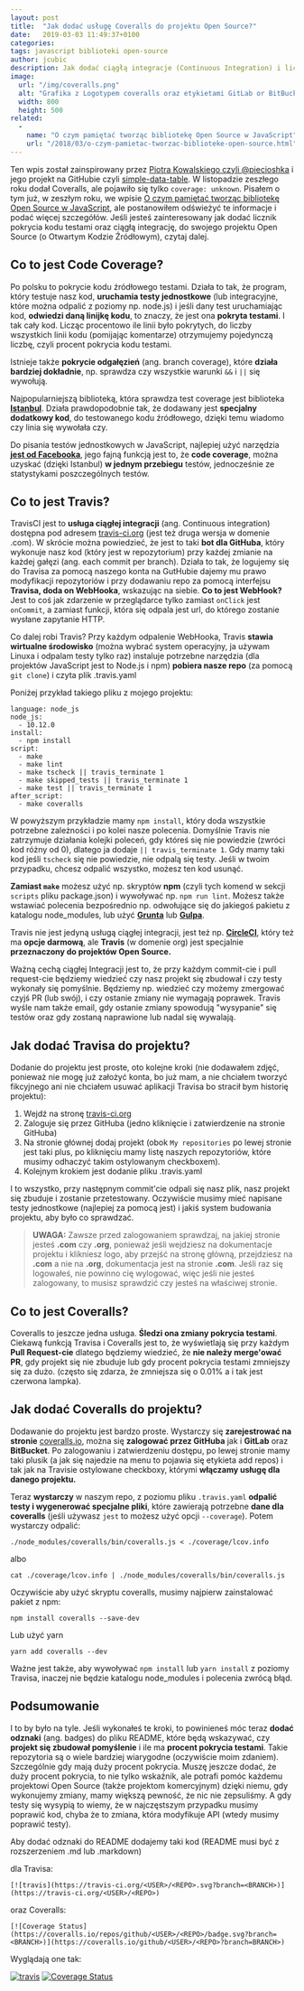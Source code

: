 ```yaml
---
layout: post
title:  "Jak dodać usługę Coveralls do projektu Open Source?"
date:   2019-03-03 11:49:37+0100
categories:
tags: javascript biblioteki open-source
author: jcubic
description: Jak dodać ciągłą integracje (Continuous Integration) i licznik pokrycia kodu testami, do projektu Open Source na GitHubie.
image:
  url: "/img/coveralls.png"
  alt: "Grafika z Logotypem coveralls oraz etykietami GitLab or BitBucket"
  width: 800
  height: 500
related:
  -
    name: "O czym pamiętać tworząc bibliotekę Open Source w JavaScript"
    url: "/2018/03/o-czym-pamietac-tworzac-biblioteke-open-source.html"
---
```


Ten wpis został zainspirowany przez [Piotra Kowalskiego czyli @piecioshka](https://piecioshka.pl/)
i jego projekt na GitHubie czyli [simple-data-table](https://github.com/piecioshka/simple-data-table).
W listopadzie zeszłego roku dodał Coveralls, ale pojawiło się tylko `coverage: unknown`.
Pisałem o tym już, w zeszłym roku, we wpisie
[O czym pamiętać tworząc bibliotekę Open Source w JavaScript](/2018/03/o-czym-pamietac-tworzac-biblioteke-open-source.html), ale postanowiłem odświeżyć te informacje i podać więcej szczegółów.
Jeśli jesteś zainteresowany jak dodać licznik pokrycia kodu testami oraz ciągłą integrację, do swojego
projektu Open Source (o Otwartym Kodzie Źródłowym), czytaj dalej.

<!-- more -->

## Co to jest Code Coverage?

Po polsku to pokrycie kodu źródłowego testami. Działa to tak, że program, który testuje
nasz kod, **uruchamia testy jednostkowe** (lub integracyjne, które można odpalić z poziomy np. node.js)
i jeśli dany test uruchamiając kod, **odwiedzi daną linijkę kodu**, to znaczy, że jest ona **pokryta
testami**. I tak cały kod. Licząc procentowo ile linii było pokrytych, do liczby wszystkich
linii kodu (pomijając komentarze) otrzymujemy pojedynczą liczbę, czyli procent pokrycia kodu testami.

Istnieje także **pokrycie odgałęzień** (ang. branch coverage), które **działa bardziej dokładnie**,
np. sprawdza czy wszystkie warunki `&&` i `||` się wywołują.

Najpopularniejszą biblioteką, która sprawdza test coverage jest biblioteka
[**Istanbul**](https://istanbul.js.org/). Działa prawdopodobnie tak, że dodawany jest **specjalny dodatkowy
kod**, do testowanego kodu źródłowego, dzięki temu wiadomo czy linia się wywołała czy.

Do pisania testów jednostkowych w JavaScript, najlepiej użyć narzędzia
[**jest od Facebooka**](https://jestjs.io/), jego fajną funkcją jest to, że **code coverage**, można uzyskać
(dzięki Istanbul) **w jednym przebiegu** testów, jednocześnie ze statystykami poszczególnych testów.

## Co to jest Travis?

TravisCI jest to **usługa ciągłej integracji** (ang. Continuous integration) dostępna pod adresem
[travis-ci.org](https://travis-ci.org) (jest też druga wersja w domenie .com). W skrócie można powiedzieć, że
jest to taki **bot dla GitHuba**, który wykonuje nasz kod (który jest w repozytorium) przy każdej zmianie na
każdej gałęzi (ang. each commit per branch). Działa to tak, że logujemy się do Travisa za pomocą naszego konta
na GutHubie dajemy mu prawo modyfikacji repozytoriów i przy dodawaniu repo za pomocą interfejsu **Travisa,
doda on WebHooka**, wskazując na siebie. **Co to jest WebHook?** Jest to coś jak zdarzenie w przeglądarce
tylko zamiast `onClick` jest `onCommit`, a zamiast funkcji, która się odpala jest url, do którego zostanie
wysłane zapytanie HTTP.

Co dalej robi Travis? Przy każdym odpalenie WebHooka, Travis **stawia wirtualne środowisko** (można wybrać
system operacyjny, ja używam Linuxa i odpalam testy tylko raz) instaluje potrzebne narzędzia (dla projektów
JavaScript jest to Node.js i npm) **pobiera nasze repo** (za pomocą `git clone`) i czyta plik .travis.yaml

Poniżej przykład takiego pliku z mojego projektu:

```
language: node_js
node_js:
  - 10.12.0
install:
  - npm install
script:
  - make
  - make lint
  - make tscheck || travis_terminate 1
  - make skipped_tests || travis_terminate 1
  - make test || travis_terminate 1
after_script:
  - make coveralls
```

W powyższym przykładzie mamy `npm install`, który doda wszystkie potrzebne zależności i po kolei nasze
polecenia.  Domyślnie Travis nie zatrzymuje działania kolejki poleceń, gdy któreś się nie powiedzie
(zwróci kod różny od 0), dlatego ja dodaje `|| travis_terminate 1`. Gdy mamy taki kod jeśli `tscheck` się nie
powiedzie, nie odpalą się testy.  Jeśli w twoim przypadku, chcesz odpalić wszystko, możesz ten kod usunąć.

**Zamiast `make`** możesz użyć np. skryptów **npm** (czyli tych komend w sekcji `scripts` pliku package.json)
i wywoływać np. `npm run lint`.  Możesz także wstawiać polecenia bezpośrednio np. odwołujące się do jakiegoś
pakietu z katalogu node_modules, lub użyć [**Grunta**](https://gruntjs.com/) lub
[**Gulpa**](https://gulpjs.com/).

Travis nie jest jedyną usługą ciągłej integracji, jest też np. [**CircleCI**](https://circleci.com), który też
ma **opcje darmową**, ale **Travis** (w domenie org) jest specjalnie **przeznaczony do projektów Open Source.**


Ważną cechą ciągłej Integracji jest to, że przy każdym commit-cie i pull request-cie będziemy
wiedzieć czy nasz projekt się zbudował i czy testy wykonały się pomyślnie. Będziemy np. wiedzieć czy możemy
zmergować czyjś PR (lub swój), i czy ostanie zmiany nie wymagają poprawek. Travis wyśle nam także email, gdy
ostanie zmiany spowodują "wysypanie" się testów oraz gdy zostaną naprawione lub nadal się wywalają.

## Jak dodać Travisa do projektu?

Dodanie do projektu jest proste, oto kolejne kroki (nie dodawałem zdjęć, ponieważ nie mogę już założyć konta,
bo już mam, a nie chciałem tworzyć fikcyjnego ani nie chciałem usuwać aplikacji Travisa bo stracił bym
historię projektu):

1. Wejdź na stronę [travis-ci.org](https://travis-ci.org)
2. Zaloguje się przez GitHuba (jedno kliknięcie i zatwierdzenie na stronie GitHuba)
3. Na stronie głównej dodaj projekt (obok `My repositories` po lewej stronie jest taki plus, po kliknięciu
   mamy listę naszych repozytoriów, które musimy odhaczyć takim ostylowanym checkboxem).
4. Kolejnym krokiem jest dodanie pliku .travis.yaml

I to wszystko, przy następnym commit'cie odpali się nasz plik, nasz projekt się zbuduje i zostanie
przetestowany.  Oczywiście musimy mieć napisane testy jednostkowe (najlepiej za pomocą jest) i jakiś system
budowania projektu, aby było co sprawdzać.

> **UWAGA:** Zawsze przed zalogowaniem sprawdzaj, na jakiej stronie jesteś **.com** czy **.org**, ponieważ jeśli
> wejdziesz na dokumentacje projektu i klikniesz logo, aby przejść na stronę główną, przejdziesz na **.com** a
> nie na **.org**, dokumentacja jest na stronie **.com**. Jeśli raz się logowałeś, nie powinno cię wylogować,
> więc jeśli nie jesteś zalogowany, to musisz sprawdzić czy jesteś na właściwej stronie.

## Co to jest Coveralls?

Coveralls to jeszcze jedna usługa. **Śledzi ona zmiany pokrycia testami**. Ciekawą funkcją Travisa i Coveralls
jest to, że wyświetlają się przy każdym **Pull Request-cie** dlatego będziemy wiedzieć, że **nie należy
merge'ować PR**, gdy projekt się nie zbuduje lub gdy procent pokrycia testami zmniejszy się za dużo.  (często
się zdarza, że zmniejsza się o 0.01% a i tak jest czerwona lampka).

## Jak dodać Coveralls do projektu?

Dodawanie do projektu jest bardzo proste. Wystarczy się **zarejestrować na stronie**
[coveralls.io](https://coveralls.io/), można się **zalogować przez GitHuba** jak i **GitLab** oraz
**BitBucket**. Po zalogowaniu i zatwierdzeniu dostępu, po lewej stronie mamy taki plusik (a jak się najedzie
na menu to pojawia się etykieta add repos) i tak jak na Travisie ostylowane checkboxy, którymi **włączamy
usługę dla danego projektu.**

Teraz **wystarczy** w naszym repo, z poziomu pliku `.travis.yaml` **odpalić testy i wygenerować specjalne
pliki**, które zawierają potrzebne **dane dla coveralls** (jeśli używasz `jest` to możesz użyć opcji
`--coverage`). Potem wystarczy odpalić:

```
./node_modules/coveralls/bin/coveralls.js < ./coverage/lcov.info
```

albo

```
cat ./coverage/lcov.info | ./node_modules/coveralls/bin/coveralls.js
```

Oczywiście aby użyć skryptu coveralls, musimy najpierw zainstalować pakiet z npm:

```
npm install coveralls --save-dev
```

Lub użyć yarn

```
yarn add coveralls --dev
```

Ważne jest także, aby wywoływać `npm install` lub `yarn install` z poziomy Travisa, inaczej nie będzie katalogu
node_modules i polecenia zwrócą błąd.

## Podsumowanie

I to by było na tyle. Jeśli wykonałeś te kroki, to powinieneś móc teraz **dodać odznaki** (ang. badges) do
pliku README, które będą wskazywać, czy **projekt się zbudował pomyślenie** i ile ma **procent pokrycia
testami**. Takie repozytoria są o wiele bardziej wiarygodne (oczywiście moim zdaniem).  Szczególnie gdy mają
duży procent pokrycia. Muszę jeszcze dodać, że duży procent pokrycia, to nie tylko wskaźnik, ale potrafi pomóc
każdemu projektowi Open Source (także projektom komercyjnym) dzięki niemu, gdy wykonujemy zmiany, mamy większą
pewność, że nic nie zepsuliśmy.  A gdy testy się wysypią to wiemy, że w najczęstszym przypadku musimy poprawić
kod, chyba że to zmiana, która modyfikuje API (wtedy musimy poprawić testy).

Aby dodać odznaki do README dodajemy taki kod (README musi być z rozszerzeniem .md lub .markdown)

dla Travisa:

```
[![travis](https://travis-ci.org/<USER>/<REPO>.svg?branch=<BRANCH>)](https://travis-ci.org/<USER>/<REPO>)
```

oraz Coveralls:

```
[![Coverage Status](https://coveralls.io/repos/github/<USER>/<REPO>/badge.svg?branch=<BRANCH>)](https://coveralls.io/github/<USER>/<REPO>?branch=BRANCH>)
```

Wyglądają one tak:

[![travis](https://travis-ci.org/jcubic/jquery.terminal.svg?branch=master)](https://travis-ci.org/jcubic/jquery.terminal)
[![Coverage Status](https://coveralls.io/repos/github/jcubic/jquery.terminal/badge.svg?branch=master)](https://coveralls.io/github/jcubic/jquery.terminal?branch=master)
